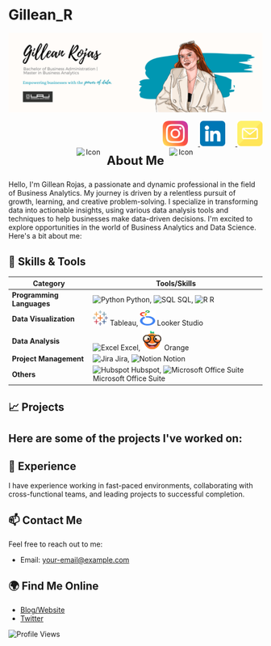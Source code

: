# Gillean_R
![Banner](https://github.com/gilleanr/image-storage/blob/main/Texto%20del%20pa%CC%81rrafo.png)

<div align="right">
  <a href="https://www.instagram.com/gilleanalexandra/">
    <img src="https://github.com/gilleanr/image-storage/blob/main/instagram.png" alt="Instagram" width="50" style="margin-right: 20px;"/>
  </a>
  <a href="https://www.linkedin.com/in/gilleanrojas/">
    <img src="https://github.com/gilleanr/image-storage/blob/main/linkedin.png" alt="LinkedIn" width="50" style="margin-right: 20px;"/>
  </a>
  <a href="mailto:gilrojas@alumnos.uai.cl">
    <img src="https://github.com/gilleanr/image-storage/blob/main/correo-electronico.png" alt="Mail" width="50"/>
  </a>
</div>

<div align="center" style="display: flex; justify-content: center; align-items: center;">
  <img src="https://media.giphy.com/media/XHU5DOhi30862u7srB/giphy.gif?cid=ecf05e475hzg90dxhqh74als5hf0nc5x7kuf61z6tx208598&ep=v1_stickers_search&rid=giphy.gif&ct=s" width="50" height="50" alt="Icon"/>
  <h1 style="margin: 0 10px; font-size: 24px; font-weight: bold;">About Me</h1>
  <img src="https://media.giphy.com/media/XHU5DOhi30862u7srB/giphy.gif?cid=ecf05e475hzg90dxhqh74als5hf0nc5x7kuf61z6tx208598&ep=v1_stickers_search&rid=giphy.gif&ct=s" width="50" height="50" alt="Icon"/>
</div>



Hello, I'm Gillean Rojas, a passionate and dynamic professional in the field of Business Analytics. My journey is driven by a relentless pursuit of growth, learning, and creative problem-solving. I specialize in transforming data into actionable insights, using various data analysis tools and techniques to help businesses make data-driven decisions. I'm excited to explore opportunities in the world of Business Analytics and Data Science. Here's a bit about me:

## 🔧 Skills & Tools

| Category               | Tools/Skills                     |
|------------------------|----------------------------------|
| **Programming Languages** | <img src="https://seeklogo.com/images/P/python-logo-A32636CAA3-seeklogo.com.png" alt="Python" width="30" height="30"/> Python, <img src="https://seeklogo.com/images/S/sql-logo-C370DEA066-seeklogo.com.png" alt="SQL" width="55"/> SQL, <img src="https://seeklogo.com/images/R/r-studio-logo-E85858EFEF-seeklogo.com.png" alt="R" width="80"/> R                  |
| **Data Visualization** | <img src="https://github.com/gilleanr/image-storage/blob/main/tableau-software-seeklogo.svg" alt="Tableau" width="30" height="30"/> Tableau, <img src="https://github.com/gilleanr/image-storage/blob/main/google-looker-seeklogo.svg" alt="Looker Studio" width="30" height="30"/> Looker Studio    |
| **Data Analysis**      | <img src="https://seeklogo.com/images/M/microsoft-excel-logo-F8C90B4427-seeklogo.com.png" alt="Excel" width="30" height="30"/> Excel, <img src="https://github.com/gilleanr/image-storage/blob/main/Orange.png" alt="Orange" width="40" height="40"/> Orange                   |
| **Project Management** | <img src="https://seeklogo.com/images/J/jira-logo-FD39F795A7-seeklogo.com.png" alt="Jira" width="30" height="30"/> Jira, <img src="https://seeklogo.com/images/N/notion-app-logo-009B1538E8-seeklogo.com.png" alt="Notion" width="30" height="30"/> Notion                    |
| **Others**             | <img src="https://seeklogo.com/images/H/hubspot-logo-A06A6E0DF5-seeklogo.com.png" alt="Hubspot" width="30" height="30"/> Hubspot, <img src="https://seeklogo.com/images/M/microsoft-office-logo-8B0EF31E09-seeklogo.com.png" alt="Microsoft Office Suite" width="30" height="30"/> Microsoft Office Suite |

## 📈 Projects
Here are some of the projects I've worked on:
- 

## 💼 Experience
I have experience working in fast-paced environments, collaborating with cross-functional teams, and leading projects to successful completion.

## 📫 Contact Me
Feel free to reach out to me:
- Email: [your-email@example.com](mailto:your-email@example.com)

## 🌍 Find Me Online
- [Blog/Website](https://your-website.com)
- [Twitter](https://twitter.com/your-twitter-handle)

![Profile Views](https://komarev.com/ghpvc/?username=your-github-username&style=flat-square)
